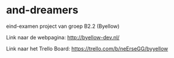 # and-dreamers
eind-examen project van groep B2.2 (Byellow)

Link naar de webpagina: http://byellow-dev.nl/

Link naar het Trello Board: https://trello.com/b/neErseGG/byyellow

